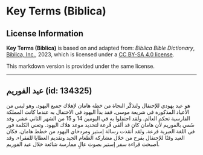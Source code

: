 # Key Terms (Biblica)

## License Information

**Key Terms (Biblica)** is based on and adapted from: _Biblica Bible Dictionary_, [Biblica, Inc.](https://www.biblica.com/), 2023, which is licensed under a [CC BY-SA 4.0 license](https://creativecommons.org/licenses/by-sa/4.0/legalcode.en).

This markdown version is provided under the same license.



--------------------------------

## عيد الفوريم (id: 134325)

هو عيد يهودي للإحتفال ولتذكّر النجاة من خطة هامان لإهلاك جميع اليهود. وهو ليس من الأعياد المذكورة في شريعة موسى. فقد بدأ اليهود في الاحتفال به عندما كانت المملكة الفارسية تحكم العالم. ولقد احتفلوا به في اليومين 14 و 15 من الشهر الثاني عشر. وفد سُمي بالفوريم لأن هامان كان قد ألقى قُرعة لتحديد موعد هلاك اليهود. وتعني الكلمة فور في اللغة العبرية قرعة. ولقد أنقذت رسالة إستير ومردخاي اليهود من خطط هامان. فكان العيد وقتًا للإحتفال بفرح من خلال مشاركة الطعام الجيد وتقديم العطايا للفقراء. وقد أصبحت قراءة سفر إستير بصوت عالٍ ممارسة شائعة خلال عيد الفوريم.


